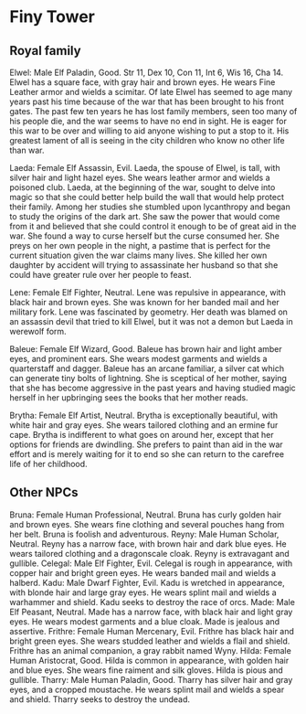 # Finy Tower

## Royal family 

Elwel: 
Male Elf Paladin, Good. Str 11, Dex 10, Con 11, Int 6, Wis 16, Cha 14. 
Elwel has a square face, with gray hair and brown eyes. He wears Fine Leather armor and wields a scimitar. Of late Elwel has seemed to age many years past his time because of the war that has been brought to his front gates. The past few ten years he has lost family members, seen too many of his people die, and the war seems to have no end in sight. He is eager for this war to be over and willing to aid anyone wishing to put a stop to it. His greatest lament of all is seeing in the city children who know no other life than war. 

Laeda: Female Elf Assassin, Evil. 
Laeda, the spouse of Elwel, is tall, with silver hair and light hazel eyes. She wears leather armor and wields a poisoned club. 
Laeda, at the beginning of the war, sought to delve into magic so that she could better help build the wall that would help protect their family. Among her studies she stumbled upon lycanthropy and began to study the origins of the dark art. She saw the power that would come from it and believed that she could control it enough to be of great aid in the war. She found a way to curse herself but the curse consumed her. She preys on her own people in the night, a pastime that is perfect for the current situation given the war claims many lives. She killed her own daughter by accident will trying to assassinate her husband so that she could have greater rule over her people to feast. 

Lene: Female Elf Fighter, Neutral. Lene was repulsive in appearance, with black hair and brown eyes. She was known for her banded mail and her military fork. Lene was fascinated by geometry. Her death was blamed on an assassin devil that tried to kill Elwel, but it was not a demon but Laeda in werewolf form.

Baleue: Female Elf Wizard, Good. Baleue has brown hair and light amber eyes, and prominent ears. She wears modest garments and wields a quarterstaff and dagger. Baleue has an arcane familiar, a silver cat which can generate tiny bolts of lightning. She is sceptical of her mother, saying that she has become aggressive in the past years and having studied magic herself in her upbringing sees the books that her mother reads. 

Brytha: Female Elf Artist, Neutral. Brytha is exceptionally beautiful, with white hair and gray eyes. She wears tailored clothing and an ermine fur cape. Brytha is indifferent to what goes on around her, except that her options for friends are dwindling. She prefers to paint than aid in the war effort and is merely waiting for it to end so she can return to the carefree life of her childhood. 

## Other NPCs
Bruna: Female Human Professional, Neutral. Bruna has curly golden hair and brown eyes. She wears fine clothing and several pouches hang from her belt. Bruna is foolish and adventurous.
Reyny: Male Human Scholar, Neutral. Reyny has a narrow face, with brown hair and dark blue eyes. He wears tailored clothing and a dragonscale cloak. Reyny is extravagant and gullible.
Celegal: Male Elf Fighter, Evil. Celegal is rough in appearance, with copper hair and bright green eyes. He wears banded mail and wields a halberd.
Kadu: Male Dwarf Fighter, Evil. Kadu is wretched in appearance, with blonde hair and large gray eyes. He wears splint mail and wields a warhammer and shield. Kadu seeks to destroy the race of orcs.
Made: Male Elf Peasant, Neutral. Made has a narrow face, with black hair and light gray eyes. He wears modest garments and a blue cloak. Made is jealous and assertive.
Frithre: Female Human Mercenary, Evil. Frithre has black hair and bright green eyes. She wears studded leather and wields a flail and shield. Frithre has an animal companion, a gray rabbit named Wyny.
Hilda: Female Human Aristocrat, Good. Hilda is common in appearance, with golden hair and blue eyes. She wears fine raiment and silk gloves. Hilda is pious and gullible.
Tharry: Male Human Paladin, Good. Tharry has silver hair and gray eyes, and a cropped moustache. He wears splint mail and wields a spear and shield. Tharry seeks to destroy the undead.
